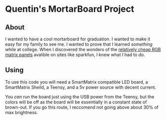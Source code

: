 # Quentin's MortarBoard Project

## About

I wanted to have a cool mortarboard for graduation. I wanted to make it easy for my family to see me. I wanted to prove that I learned _something_ while at college. When I 
discovered the wonders of the [relatively cheap RGB matrix panels][1] avalible on sites like sparkfun, I knew what I had to do.

[1]:https://www.sparkfun.com/products/14824

## Using

To use this code you will need a SmartMatrix compatible LED board, a SmartMatrix Sheild, a Teensy, and 
a 5v power source with decent current.

You _can_ run the board just using the USB power from the Teensy, but the colors will be off as the 
board will be essentially in a constant state of brown-out. If you go this route, I reccomend not going 
above about 30% of max brightness.


